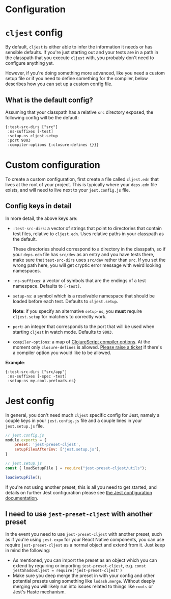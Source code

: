 # Configuration

# `cljest` config

By default, `cljest` is either able to infer the information it needs or has sensible defaults. If you're just starting out and your tests are in a path in the classpath that you execute `cljest` with, you probably don't need to configure anything yet.

However, if you're doing something more advanced, like you need a custom setup file or if you need to define something for the compiler, below describes how you can set up a custom config file.

## What is the default config?

Assuming that your classpath has a relative `src` directory exposed, the following config will be the default:

```edn
{:test-src-dirs ["src"]
 :ns-suffixes [-test]
 :setup-ns cljest.setup
 :port 9003
 :compiler-options {:closure-defines {}}}
```

# Custom configuration

To create a custom configuration, first create a file called `cljest.edn` that lives at the root of your project. This is typically where your `deps.edn` file exists, and will need to live next to your `jest.config.js` file.

## Config keys in detail

In more detail, the above keys are:

- `:test-src-dirs`: a vector of strings that point to directories that contain test files, relative to `cljest.edn`. Uses relative paths in your classpath as the default.

  These directories should correspond to a directory in the classpath, so if your `deps.edn` file has `src/dev` as an entry and you have tests there, make sure that `test-src-dirs` uses `src/dev` rather than `src`. If you set the wrong path here, you will get cryptic error message with weird looking namespaces.

- `:ns-suffixes`: a vector of symbols that are the endings of a test namespace. Defaults to `[-test]`.

- `setup-ns`: a symbol which is a resolvable namespace that should be loaded before each test. Defaults to `cljest.setup`.

  **Note**: if you specify an alternative `setup-ns`, you **must** require `cljest.setup` for matchers to correctly work.

- `port`: an integer that corresponds to the port that will be used when starting `cljest` in watch mode. Defaults to `9003`.

- `compiler-options`: a map of [ClojureScript compiler options](https://clojurescript.org/reference/compiler-options). At the moment only `closure-defines` is allowed. [Please raise a ticket](https://github.com/pitch-io/cljest/issues/new) if there's a compiler option you would like to be allowed.

**Example**:

```edn
{:test-src-dirs ["src/app"]
 :ns-suffixes [-spec -test]
 :setup-ns my.cool.preloads.ns}
```

# Jest config

In general, you don't need much `cljest` specific config for Jest, namely a couple keys in your `jest.config.js` file and a couple lines in your `jest.setup.js` file.

```js
// jest.config.js
module.exports = {
    preset: 'jest-preset-cljest',
    setupFilesAfterEnv: ['jest.setup.js'],
}
```

```js
// jest.setup.js
const { loadSetupFile } = require("jest-preset-cljest/utils");

loadSetupFile();
```

If you're not using another preset, this is all you need to get started, and details on further Jest configuration please see [the Jest configuration documentation](https://jestjs.io/docs/configuration).

## I need to use `jest-preset-cljest` with another preset

In the event you need to use `jest-preset-cljest` with another preset, such as if you're using `jest-expo` for your React Native components, you can use require `jest-preset-cljest` as a normal object and extend from it. Just keep in mind the following:

- As mentioned, you can import the preset as an object which you can extend by requiring or importing `jest-preset-cljest`, e.g. `const jestShadowCljest = require('jest-preset-cljest')`
- Make sure you deep merge the preset in with your config and other potential presets using something like `lodash.merge`. Without deeply merging you will likely run into issues related to things like `roots` or Jest's Haste mechanism.
